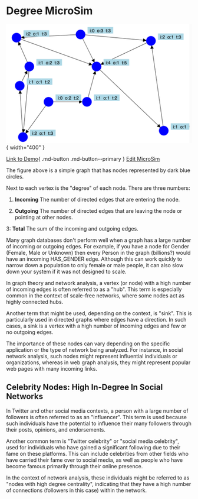 # Degree MicroSim

![Image Name](./degree.png){ width="400" }

[Link to Demo](./degree.html){ .md-button .md-button--primary }
[Edit MicroSim](https://editor.p5js.org/dmccreary/sketches/ZBjxPNa6f)

The figure above is a simple graph that
has nodes represented by dark blue circles.

Next to each vertex is the "degree" of each node. There are three numbers:

1. **Incoming** The number of directed edges that
are entering the node.

2. **Outgoing** The number of directed edges that
are leaving the node or pointing at other nodes.

3: **Total** The sum of the incoming and outgoing edges.

Many graph databases don't perform well when a
graph has a large number of incoming or outgoing
edges.  For example, if you have a node for 
Gender (Female, Male or Unknown) then every
Person in the graph (billions?) would have
an incoming HAS_GENDER edge.  Although this
can work quickly to narrow down a population
to only female or male people, it can also
slow down your system if it was not designed
to scale.

In graph theory and network analysis, a vertex (or node) with a high number of incoming edges is often referred to as a "hub". This term is especially common in the context of scale-free networks, where some nodes act as highly connected hubs.

Another term that might be used, depending on the context, is "sink". This is particularly used in directed graphs where edges have a direction. In such cases, a sink is a vertex with a high number of incoming edges and few or no outgoing edges.

The importance of these nodes can vary depending on the specific application or the type of network being analyzed. For instance, in social network analysis, such nodes might represent influential individuals or organizations, whereas in web graph analysis, they might represent popular web pages with many incoming links.

## Celebrity Nodes: High In-Degree In Social Networks

In Twitter and other social media contexts, a person with a large number of followers is often referred to as an "influencer". This term is used because such individuals have the potential to influence their many followers through their posts, opinions, and endorsements.

Another common term is "Twitter celebrity" or "social media celebrity", used for individuals who have gained a significant following due to their fame on these platforms. This can include celebrities from other fields who have carried their fame over to social media, as well as people who have become famous primarily through their online presence.

In the context of network analysis, these individuals might be referred to as "nodes with high degree centrality", indicating that they have a high number of connections (followers in this case) within the network.